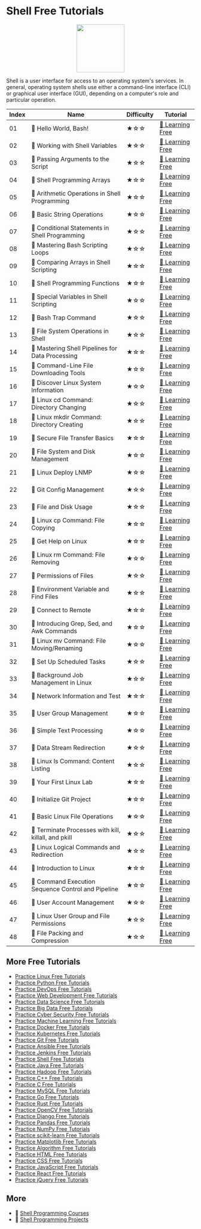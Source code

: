 # Shell Free Tutorials

<div align="center">
<img width="128px" src="https://file.labex.io/path/FaVTnI4iqZP0.png">
</div>

Shell is a user interface for access to an operating system's services. In general, operating system shells use either a command-line interface (CLI) or graphical user interface (GUI), depending on a computer's role and particular operation.

|   Index | Name                                                | Difficulty   | Tutorial                                                                                                  |
|---------|-----------------------------------------------------|--------------|-----------------------------------------------------------------------------------------------------------|
|      01 | 📖 Hello World, Bash!                                | ★☆☆          | [🔗 Learning Free](https://labex.io/tutorials/linux-hello-world-bash-153893)                               |
|      02 | 📖 Working with Shell Variables                      | ★☆☆          | [🔗 Learning Free](https://labex.io/tutorials/shell-working-with-shell-variables-153894)                   |
|      03 | 📖 Passing Arguments to the Script                   | ★☆☆          | [🔗 Learning Free](https://labex.io/tutorials/linux-passing-arguments-to-the-script-153895)                |
|      04 | 📖 Shell Programming Arrays                          | ★☆☆          | [🔗 Learning Free](https://labex.io/tutorials/shell-shell-programming-arrays-153896)                       |
|      05 | 📖 Arithmetic Operations in Shell Programming        | ★☆☆          | [🔗 Learning Free](https://labex.io/tutorials/shell-arithmetic-operations-in-shell-programming-153897)     |
|      06 | 📖 Basic String Operations                           | ★☆☆          | [🔗 Learning Free](https://labex.io/tutorials/shell-basic-string-operations-153898)                        |
|      07 | 📖 Conditional Statements in Shell Programming       | ★☆☆          | [🔗 Learning Free](https://labex.io/tutorials/linux-conditional-statements-in-shell-programming-153899)    |
|      08 | 📖 Mastering Bash Scripting Loops                    | ★☆☆          | [🔗 Learning Free](https://labex.io/tutorials/linux-mastering-bash-scripting-loops-153900)                 |
|      09 | 📖 Comparing Arrays in Shell Scripting               | ★☆☆          | [🔗 Learning Free](https://labex.io/tutorials/shell-comparing-arrays-in-shell-scripting-153901)            |
|      10 | 📖 Shell Programming Functions                       | ★☆☆          | [🔗 Learning Free](https://labex.io/tutorials/shell-shell-programming-functions-153902)                    |
|      11 | 📖 Special Variables in Shell Scripting              | ★☆☆          | [🔗 Learning Free](https://labex.io/tutorials/linux-special-variables-in-shell-scripting-153903)           |
|      12 | 📖 Bash Trap Command                                 | ★☆☆          | [🔗 Learning Free](https://labex.io/tutorials/shell-bash-trap-command-153904)                              |
|      13 | 📖 File System Operations in Shell                   | ★☆☆          | [🔗 Learning Free](https://labex.io/tutorials/linux-file-system-operations-in-shell-153905)                |
|      14 | 📖 Mastering Shell Pipelines for Data Processing     | ★☆☆          | [🔗 Learning Free](https://labex.io/tutorials/linux-mastering-shell-pipelines-for-data-processing-153906)  |
|      15 | 📖 Command-Line File Downloading Tools               | ★☆☆          | [🔗 Learning Free](https://labex.io/tutorials/linux-command-line-file-downloading-tools-37)                |
|      16 | 📖 Discover Linux System Information                 | ★☆☆          | [🔗 Learning Free](https://labex.io/tutorials/shell-discover-linux-system-information-36)                  |
|      17 | 📖 Linux cd Command: Directory Changing              | ★☆☆          | [🔗 Learning Free](https://labex.io/tutorials/linux-linux-cd-command-directory-changing-209733)            |
|      18 | 📖 Linux mkdir Command: Directory Creating           | ★☆☆          | [🔗 Learning Free](https://labex.io/tutorials/linux-linux-mkdir-command-directory-creating-209739)         |
|      19 | 📖 Secure File Transfer Basics                       | ★☆☆          | [🔗 Learning Free](https://labex.io/tutorials/linux-secure-file-transfer-basics-40)                        |
|      20 | 📖 File System and Disk Management                   | ★☆☆          | [🔗 Learning Free](https://labex.io/tutorials/shell-file-system-and-disk-management-17999)                 |
|      21 | 📖 Linux Deploy LNMP                                 | ★☆☆          | [🔗 Learning Free](https://labex.io/tutorials/linux-linux-deploy-lnmp-7787)                                |
|      22 | 📖 Git Config Management                             | ★☆☆          | [🔗 Learning Free](https://labex.io/tutorials/git-git-config-management-8715)                              |
|      23 | 📖 File and Disk Usage                               | ★☆☆          | [🔗 Learning Free](https://labex.io/tutorials/linux-file-and-disk-usage-38)                                |
|      24 | 📖 Linux cp Command: File Copying                    | ★☆☆          | [🔗 Learning Free](https://labex.io/tutorials/linux-linux-cp-command-file-copying-209744)                  |
|      25 | 📖 Get Help on Linux                                 | ★☆☆          | [🔗 Learning Free](https://labex.io/tutorials/linux-get-help-on-linux-18000)                               |
|      26 | 📖 Linux rm Command: File Removing                   | ★☆☆          | [🔗 Learning Free](https://labex.io/tutorials/linux-linux-rm-command-file-removing-209741)                 |
|      27 | 📖 Permissions of Files                              | ★☆☆          | [🔗 Learning Free](https://labex.io/tutorials/linux-permissions-of-files-270252)                           |
|      28 | 📖 Environment Variable and Find Files               | ★☆☆          | [🔗 Learning Free](https://labex.io/tutorials/shell-environment-variable-and-find-files-17996)             |
|      29 | 📖 Connect to Remote                                 | ★☆☆          | [🔗 Learning Free](https://labex.io/tutorials/linux-connect-to-remote-34)                                  |
|      30 | 📖 Introducing Grep, Sed, and Awk Commands           | ★☆☆          | [🔗 Learning Free](https://labex.io/tutorials/linux-introducing-grep-sed-and-awk-commands-18003)           |
|      31 | 📖 Linux mv Command: File Moving/Renaming            | ★☆☆          | [🔗 Learning Free](https://labex.io/tutorials/linux-linux-mv-command-file-moving-renaming-209743)          |
|      32 | 📖 Set Up Scheduled Tasks                            | ★☆☆          | [🔗 Learning Free](https://labex.io/tutorials/linux-set-up-scheduled-tasks-47)                             |
|      33 | 📖 Background Job Management in Linux                | ★☆☆          | [🔗 Learning Free](https://labex.io/tutorials/linux-background-job-management-in-linux-43)                 |
|      34 | 📖 Network Information and Test                      | ★☆☆          | [🔗 Learning Free](https://labex.io/tutorials/linux-network-information-and-test-45)                       |
|      35 | 📖 User Group Management                             | ★☆☆          | [🔗 Learning Free](https://labex.io/tutorials/shell-user-group-management-50)                              |
|      36 | 📖 Simple Text Processing                            | ★☆☆          | [🔗 Learning Free](https://labex.io/tutorials/shell-simple-text-processing-18004)                          |
|      37 | 📖 Data Stream Redirection                           | ★☆☆          | [🔗 Learning Free](https://labex.io/tutorials/linux-data-stream-redirection-17995)                         |
|      38 | 📖 Linux ls Command: Content Listing                 | ★☆☆          | [🔗 Learning Free](https://labex.io/tutorials/linux-linux-ls-command-content-listing-219205)               |
|      39 | 📖 Your First Linux Lab                              | ★☆☆          | [🔗 Learning Free](https://labex.io/tutorials/linux-your-first-linux-lab-270253)                           |
|      40 | 📖 Initialize Git Project                            | ★☆☆          | [🔗 Learning Free](https://labex.io/tutorials/linux-initialize-git-project-1507)                           |
|      41 | 📖 Basic Linux File Operations                       | ★☆☆          | [🔗 Learning Free](https://labex.io/tutorials/linux-basic-linux-file-operations-42)                        |
|      42 | 📖 Terminate Processes with kill, killall, and pkill | ★☆☆          | [🔗 Learning Free](https://labex.io/tutorials/linux-terminate-processes-with-kill-killall-and-pkill-44)    |
|      43 | 📖 Linux Logical Commands and Redirection            | ★☆☆          | [🔗 Learning Free](https://labex.io/tutorials/linux-linux-logical-commands-and-redirection-48)             |
|      44 | 📖 Introduction to Linux                             | ★☆☆          | [🔗 Learning Free](https://labex.io/tutorials/linux-introduction-to-linux-18001)                           |
|      45 | 📖 Command Execution Sequence Control and Pipeline   | ★☆☆          | [🔗 Learning Free](https://labex.io/tutorials/linux-command-execution-sequence-control-and-pipeline-17994) |
|      46 | 📖 User Account Management                           | ★☆☆          | [🔗 Learning Free](https://labex.io/tutorials/linux-user-account-management-49)                            |
|      47 | 📖 Linux User Group and File Permissions             | ★☆☆          | [🔗 Learning Free](https://labex.io/tutorials/linux-linux-user-group-and-file-permissions-18002)           |
|      48 | 📖 File Packing and Compression                      | ★☆☆          | [🔗 Learning Free](https://labex.io/tutorials/linux-file-packing-and-compression-17998)                    |

## More Free Tutorials

- [Practice Linux Free Tutorials](https://github.com/labex-labs/linux-free-tutorials)
- [Practice Python Free Tutorials](https://github.com/labex-labs/python-free-tutorials)
- [Practice DevOps Free Tutorials](https://github.com/labex-labs/devops-free-tutorials)
- [Practice Web Development Free Tutorials](https://github.com/labex-labs/web-development-free-tutorials)
- [Practice Data Science Free Tutorials](https://github.com/labex-labs/data-science-free-tutorials)
- [Practice Big Data Free Tutorials](https://github.com/labex-labs/bigdata-free-tutorials)
- [Practice Cyber Security Free Tutorials](https://github.com/labex-labs/cysec-free-tutorials)
- [Practice Machine Learning Free Tutorials](https://github.com/labex-labs/ml-free-tutorials)
- [Practice Docker Free Tutorials](https://github.com/labex-labs/docker-free-tutorials)
- [Practice Kubernetes Free Tutorials](https://github.com/labex-labs/kubernetes-free-tutorials)
- [Practice Git Free Tutorials](https://github.com/labex-labs/git-free-tutorials)
- [Practice Ansible Free Tutorials](https://github.com/labex-labs/ansible-free-tutorials)
- [Practice Jenkins Free Tutorials](https://github.com/labex-labs/jenkins-free-tutorials)
- [Practice Shell Free Tutorials](https://github.com/labex-labs/shell-free-tutorials)
- [Practice Java Free Tutorials](https://github.com/labex-labs/java-free-tutorials)
- [Practice Hadoop Free Tutorials](https://github.com/labex-labs/hadoop-free-tutorials)
- [Practice C++ Free Tutorials](https://github.com/labex-labs/cpp-free-tutorials)
- [Practice C Free Tutorials](https://github.com/labex-labs/c-free-tutorials)
- [Practice MySQL Free Tutorials](https://github.com/labex-labs/mysql-free-tutorials)
- [Practice Go Free Tutorials](https://github.com/labex-labs/go-free-tutorials)
- [Practice Rust Free Tutorials](https://github.com/labex-labs/rust-free-tutorials)
- [Practice OpenCV Free Tutorials](https://github.com/labex-labs/opencv-free-tutorials)
- [Practice Django Free Tutorials](https://github.com/labex-labs/django-free-tutorials)
- [Practice Pandas Free Tutorials](https://github.com/labex-labs/pandas-free-tutorials)
- [Practice NumPy Free Tutorials](https://github.com/labex-labs/numpy-free-tutorials)
- [Practice scikit-learn Free Tutorials](https://github.com/labex-labs/sklearn-free-tutorials)
- [Practice Matplotlib Free Tutorials](https://github.com/labex-labs/matplotlib-free-tutorials)
- [Practice Algorithm Free Tutorials](https://github.com/labex-labs/algorithm-free-tutorials)
- [Practice HTML Free Tutorials](https://github.com/labex-labs/html-free-tutorials)
- [Practice CSS Free Tutorials](https://github.com/labex-labs/css-free-tutorials)
- [Practice JavaScript Free Tutorials](https://github.com/labex-labs/javascript-free-tutorials)
- [Practice React Free Tutorials](https://github.com/labex-labs/react-free-tutorials)
- [Practice jQuery Free Tutorials](https://github.com/labex-labs/jquery-free-tutorials)


## More

- 🔗 [Shell Programming Courses](https://github.com/labex-labs/awesome-programming-courses)
- 🔗 [Shell Programming Projects](https://github.com/labex-labs/awesome-programming-projects)

